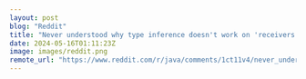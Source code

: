 ```yaml
---
layout: post
blog: "Reddit"
title: "Never understood why type inference doesn't work on 'receivers'"
date: 2024-05-16T01:11:23Z
image: images/reddit.png
remote_url: "https://www.reddit.com/r/java/comments/1ct11v4/never_understood_why_type_inference_doesnt_work/"
---
```

